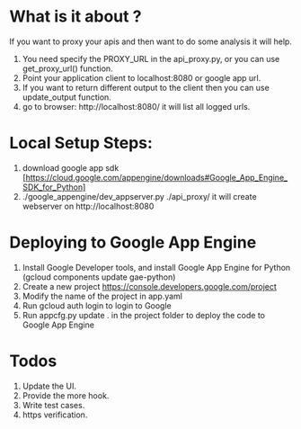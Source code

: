 # What is it about ?
If you want to proxy your apis and then want to do some analysis it will help.

1. You need specify the PROXY_URL in the api_proxy.py, or you can use get_proxy_url() function.
2. Point your application client to localhost:8080 or google app url.
3. If you want to return different output to the client then you can use update_output function.
4. go to browser: http://localhost:8080/ it will list all logged urls.


# Local Setup Steps:
1. download google app sdk [https://cloud.google.com/appengine/downloads#Google_App_Engine_SDK_for_Python]
2. ./google_appengine/dev_appserver.py ./api_proxy/
it will create webserver on http://localhost:8080

# Deploying to Google App Engine
1. Install Google Developer tools, and install Google App Engine for Python (gcloud components update gae-python)
2. Create a new project https://console.developers.google.com/project
3. Modify the name of the project in app.yaml
4. Run gcloud auth login to login to Google
5. Run appcfg.py update . in the project folder to deploy the code to Google App Engine


# Todos
1. Update the UI.
2. Provide the more hook.
3. Write test cases.
4. https verification.

